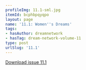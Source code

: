 ```yaml
---
profileImg: 11.1-sml.jpg
itemId: bcphbpqyqpo
layout: page
name: '11.1: Women''s Dreams'
tags:
- hasAuthor: dreamnetwork
- hasTag: dream-network-volume-11
type: post
urlSlug: '11.1'
---
```

<a href="../files/pdfs/Volume_11/11.1-Dream-Network-Vol-11-No-1.pdf" download="">Download issue 11.1</a>